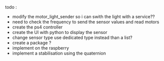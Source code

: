 todo : 
- modify the  motor_light_sender so i can swith the light with a service??
- need to check the frequency to send the sensor values and read motors 
- create the ps4 controller
- create the UI with python to display the sensor
- change sensor type use dedicated type instead than a list?
- create a package ?
- implement on the raspberry 
- implement a stabilisation using the quaternion 

